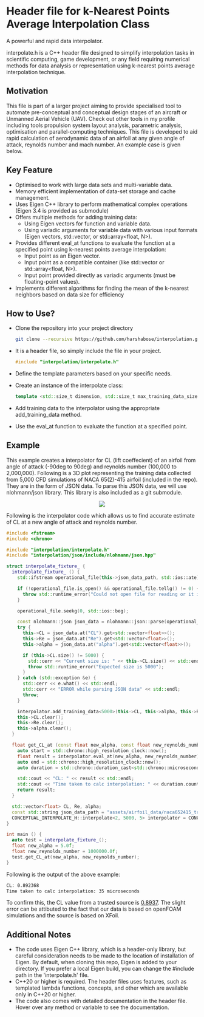 # Header file for k-Nearest Points Average Interpolation Class
A powerful and rapid data interpolator.

interpolate.h is a C++ header file designed to simplify interpolation tasks in scientific computing, game development, or any field requiring numerical methods for data analysis or representation using k-nearest points average interpolation technique.

## Motivation

This file is part of a larger project aiming to provide specialised tool to automate pre-conceptual and conceptual design stages of an aircraft or Unmanned Aerial Vehicle (UAV). Check out other tools in my profile including tools  propulsion system layout analysis, parametric analysis, optimisation and parallel-computing techniques. This file is developed to aid rapid calculation of aerodynamic data of an airfoil at any given angle of attack, reynolds number and mach number. An example case is given below.

## Key Feature

- Optimised to work with large data sets and multi-variable data.
- Memory efficient implementation of data-set storage and cache management.
- Uses Eigen C++ library to perform mathematical complex operations (Eigen 3.4 is provided as submodule)
- Offers multiple methods for adding training data:
  - Using Eigen vectors for function and variable data.
  - Using variadic arguments for variable data with various input formats (Eigen vectors, std::vector<float>, or std::array<float, N>).
- Provides different eval_at functions to evaluate the function at a specified point using k-nearest points average interpolation:
  - Input point as an Eigen vector.
  - Input point as a compatible container (like std::vector<float> or std::array<float, N>).
  - Input point provided directly as variadic arguments (must be floating-point values).
- Implements different algorithms for finding the mean of the k-nearest neighbors based on data size for efficiency

## How to Use?
- Clone the repository into your project directory
  ```bash
  git clone --recursive https://github.com/harshabose/interpolation.git
  ```
- It is a header file, so simply include the file in your project.
  
  ```cpp
  #include "interpolation/interpolate.h"
  ```
- Define the template parameters based on your specific needs.
- Create an instance of the interpolate class:
  
  ```cpp
  template <std::size_t dimension, std::size_t max_training_data_size, std::size_t mean_size> interpolate<dimension, max_training_data_size, mean_size> interpolator;
  ```
- Add training data to the interpolator using the appropriate add_training_data method.
- Use the eval_at function to evaluate the function at a specified point.

## Example
This example creates a interpolator for CL (lift coeffecient) of an airfoil from angle of attack (-90deg to 90deg) and reynolds number (100,000 to 2,000,000). Following is a 3D plot representing the training data collected from 5,000 CFD simulations of NACA 65(2)-415 airfoil (included in the repo). They are in the form of JSON data. To parse this JSON data, we will use nlohmann/json library. This library is also included as a git submodule.

<p align="center">
  <img src="https://github.com/harshabose/interpolation/assets/127072856/39b58c95-0344-45c3-8060-a8a238461033" />
</p>

Following is the interpolator code which allows us to find accurate estimate of CL at a new angle of attack and reynolds number.

```cpp
#include <fstream>
#include <chrono>

#include "interpolation/interpolate.h"
#include "interpolation/json/include/nlohmann/json.hpp"

struct interpolate_fixture_ {
  interpolate_fixture_ () {
    std::ifstream operational_file(this->json_data_path, std::ios::ate);

    if (!operational_file.is_open() && operational_file.tellg() != 0) {
      throw std::runtime_error("Could not open file for reading or it is empty: " + this->json_data_path);
    }

    operational_file.seekg(0, std::ios::beg);

    const nlohmann::json json_data = nlohmann::json::parse(operational_file);
    try {
      this->CL = json_data.at("CL").get<std::vector<float>>();
      this->Re = json_data.at("Re").get<std::vector<float>>();
      this->alpha = json_data.at("alpha").get<std::vector<float>>();

      if (this->CL.size() != 5000) {
        std::cerr << "Current size is: " << this->CL.size() << std::endl;
        throw std::runtime_error("Expected size is 5000");
      }
    } catch (std::exception &e) {
      std::cerr << e.what() << std::endl;
      std::cerr << "ERROR while parsing JSON data" << std::endl;
      throw;
    }

    interpolator.add_training_data<5000>(this->CL, this->alpha, this->Re);
    this->CL.clear();
    this->Re.clear();
    this->alpha.clear();
  }

  float get_CL_at (const float new_alpha, const float new_reynolds_number) {
    auto start = std::chrono::high_resolution_clock::now();
    float result = interpolator.eval_at(new_alpha, new_reynolds_number);
    auto end = std::chrono::high_resolution_clock::now();
    auto duration = std::chrono::duration_cast<std::chrono::microseconds>(end - start);

    std::cout << "CL: " << result << std::endl;
    std::cout << "Time taken to calc interpolation: " << duration.count() << " microseconds" << std::endl;
    return result;
  }

  std::vector<float> CL, Re, alpha;
  const std::string json_data_path = "assets/airfoil_data/naca652415_training.json";
  CONCEPTUAL_INTERPOLATE_H::interpolate<2, 5000, 5> interpolator = CONCEPTUAL_INTERPOLATE_H::interpolate<2, 5000, 5>();
}

int main () {
  auto test = interpolate_fixture_();
  float new_alpha = 5.0f;
  float new_reynolds_number = 1000000.0f;
  test.get_CL_at(new_alpha, new_reynolds_number);
}
```

Following is the output of the above example:

```bash
CL: 0.892368
Time taken to calc interpolation: 35 microseconds
```
To confirm this, the CL value from a trusted source is [0.8937](http://www.airfoiltools.com/polar/details?polar=xf-naca652415-il-1000000). The slight error can be attibuted to the fact that our data is based on openFOAM simulations and the source is based on XFoil.

## Additional Notes
- The code uses Eigen C++ library, which is a header-only library, but careful consideration needs to be made to the location of installation of Eigen. By default, when cloning this repo, Eigen is added to your directory. If you prefer a local Eigen build, you can change the #include path in the 'interpolate.h' file.
- C++20 or higher is required. The header files uses features, such as templated lambda functions, concepts, and other which are available only in C++20 or higher.
- The code also comes with detailed documentation in the header file. Hover over any method or variable to see the documentation.
